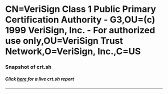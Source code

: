 # CN=VeriSign Class 1 Public Primary Certification Authority - G3,OU=(c) 1999 VeriSign\, Inc. - For authorized use only,OU=VeriSign Trust Network,O=VeriSign\, Inc.,C=US
### Snapshot of crt.sh
##### Click [here](https://crt.sh/?serial=0BDE45A1BD2DB6EED2EDD2179E3AA204) for a live crt.sh report

---
